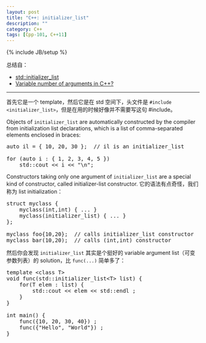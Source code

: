 ```yaml
---
layout: post
title: "C++: initializer_list"
description: ""
category: C++
tags: [Cpp-101, C++11]
---
```

{% include JB/setup %}

总结自：

- [std::initializer_list](http://www.cplusplus.com/reference/initializer_list/initializer_list/)
- [Variable number of arguments in C++?](http://stackoverflow.com/questions/1657883/variable-number-of-arguments-in-c)

-----

首先它是一个 template，然后它是在 std 空间下，头文件是 `#include <initializer_list>`，但是在用的时候好像并不需要写这句 #include。

Objects of `initializer_list` are automatically constructed by the compiler from initialization list declarations, which is a list of comma-separated elements enclosed in braces:

<pre class="prettyprint linenums">
auto il = { 10, 20, 30 };  // il is an initializer_list 

for (auto i : { 1, 2, 3, 4, 5 })
	std::cout << i << "\n";
</pre>

Constructors taking only one argument of `initializer_list` are a special kind of constructor, called initializer-list constructor. 它的语法有点奇怪，我们称为 list initialization：

<pre class="prettyprint linenums">
struct myclass {
	myclass(int,int) { ... }
	myclass(initializer_list<int>) { ... }
};

myclass foo{10,20};  // calls initializer_list constructor
myclass bar(10,20);  // calls (int,int) constructor 
</pre>

然后你会发现 `initializer_list` 其实是个挺好的 variable argument list（可变参数列表）的 solution，比 `func(...)` 简单多了：

<pre class="prettyprint linenums">
template &lt;class T&gt;
void func(std::initializer_list&lt;T&gt; list) {
    for(T elem : list) {
        std::cout &lt;&lt; elem &lt;&lt; std::endl ;
    }
}

int main() {
	func({10, 20, 30, 40}) ;
    func({"Hello", "World"}) ;
}
</pre>